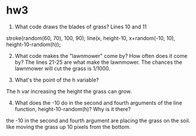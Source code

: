 # hw3

1) What code draws the blades of grass?
Lines 10 and 11

  stroke(random(60, 70), 100, 90);
  line(x, height-10, x+random(-10, 10), height-10-random(h));

2) What code makes the "lawnmower" come by? How often does it come by?
The lines 21-25 are what make the lawnmower. The chances the lawnmower will cut the grass is 1/1000.

3) What's the point of the h variable?

The h var increasing the height the grass can grow.

4) What does the -10 do in the second and fourth arguments of the line function, height-10-random(h)? Why is it there?

the -10 in the second and fourth argument are placing the grass on the soil. like moving the grass up 10 pixels from the bottom.
